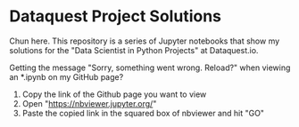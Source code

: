 # Dataquest Project Solutions
Chun here. This repository is a series of Jupyter notebooks that show my solutions for the "Data Scientist in Python Projects" at Dataquest.io.

Getting the message "Sorry, something went wrong. Reload?" when viewing an *.ipynb on my GitHub page?
1. Copy the link of the Github page you want to view 
2. Open "https://nbviewer.jupyter.org/"
3. Paste the copied link in the squared box of nbviewer and hit "GO"
